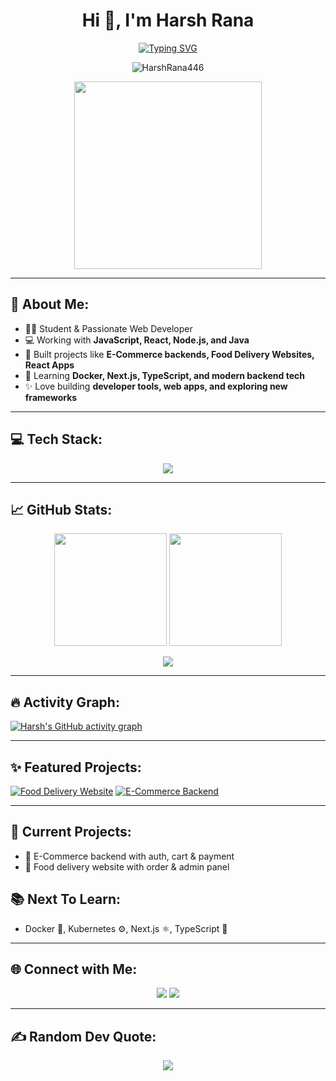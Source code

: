 <h1 align="center">Hi 👋, I'm Harsh Rana</h1>

<p align="center">
  <a href="https://github.com/HarshRana446">
    <img src="https://readme-typing-svg.herokuapp.com?font=Fira+Code&size=24&duration=3500&pause=800&color=00FFCA&center=true&vCenter=true&width=500&lines=Student+%7C+Web+Developer+%7C+Open+Source+Enthusiast;React+%7C+Node.js+%7C+JavaScript+Lover;Turning+Ideas+Into+Cool+Web+Apps+%F0%9F%9A%80" alt="Typing SVG" />
  </a>
</p>

<p align="center">
  <img src="https://komarev.com/ghpvc/?username=HarshRana446&label=Profile%20views&color=blueviolet&style=flat" alt="HarshRana446" />
</p>

<p align="center">
  <img src="https://media.giphy.com/media/ZVik7pBtu9dNS/giphy.gif" width="300" />
</p>

---

## 🚀 About Me:
- 👨‍💻 Student & Passionate Web Developer
- 💻 Working with **JavaScript, React, Node.js, and Java**
- 🚀 Built projects like **E-Commerce backends, Food Delivery Websites, React Apps**
- 🌱 Learning **Docker, Next.js, TypeScript, and modern backend tech**
- ✨ Love building **developer tools, web apps, and exploring new frameworks**

---

## 💻 Tech Stack:

<p align="center">
  <img src="https://skillicons.dev/icons?i=js,react,nodejs,java,html,css,mongodb,mysql,firebase,git,github,figma&theme=light" />
</p>

---

## 📈 GitHub Stats:

<p align="center">
  <img src="https://github-readme-stats.vercel.app/api?username=HarshRana446&show_icons=true&theme=radical&hide_border=false&count_private=true" height="180"/>
  <img src="https://github-readme-streak-stats.herokuapp.com/?user=HarshRana446&theme=radical&hide_border=false" height="180"/>
</p>

<p align="center">
  <img src="https://github-readme-stats.vercel.app/api/top-langs/?username=HarshRana446&layout=compact&theme=radical&hide_border=false" />
</p>

---

## 🔥 Activity Graph:
[![Harsh's GitHub activity graph](https://github-readme-activity-graph.cyclic.app/graph?username=HarshRana446&theme=react-dark&hide_border=false&area=true)](https://github.com/ashutosh00710/github-readme-activity-graph)

---

## ✨ Featured Projects:

[![Food Delivery Website](https://github-readme-stats.vercel.app/api/pin/?username=HarshRana446&repo=Food-Delivery-Website&theme=radical)](https://github.com/HarshRana446/Food-Delivery-Website)
[![E-Commerce Backend](https://github-readme-stats.vercel.app/api/pin/?username=HarshRana446&repo=E-Commerce-Backend&theme=radical)](https://github.com/HarshRana446/E-Commerce-Backend)

---

## 🔭 Current Projects:
- 🚀 E-Commerce backend with auth, cart & payment
- 🍴 Food delivery website with order & admin panel

## 📚 Next To Learn:
- Docker 🐳, Kubernetes ⚙️, Next.js ⚛️, TypeScript 📘

---

## 🌐 Connect with Me:

<p align="center">
  <a href="https://instagram.com/harsh._.ranaa_" target="_blank"><img src="https://img.shields.io/badge/-Instagram-E4405F?style=for-the-badge&logo=instagram&logoColor=white"/></a>
  <a href="mailto:ranaharsh669@gmail.com"><img src="https://img.shields.io/badge/-Email-D14836?style=for-the-badge&logo=gmail&logoColor=white"/></a>
</p>

---

## ✍️ Random Dev Quote:
<p align="center">
  <img src="https://quotes-github-readme.vercel.app/api?type=horizontal&theme=radical"/>
</p>
